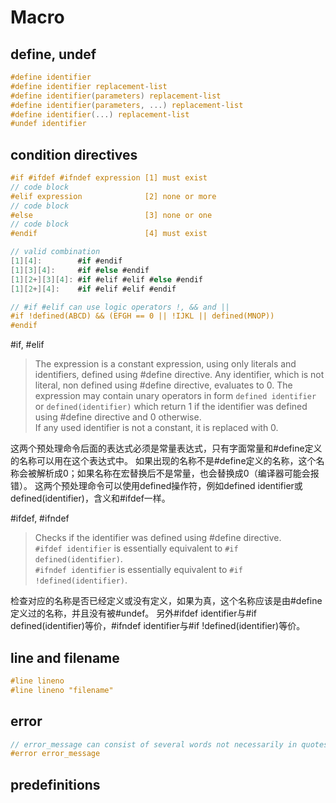 
# Macro

## define, undef

```c
#define identifier 
#define identifier replacement-list
#define identifier(parameters) replacement-list
#define identifier(parameters, ...) replacement-list
#define identifier(...) replacement-list
#undef identifier
```

## condition directives
```c
#if #ifdef #ifndef expression [1] must exist
// code block
#elif expression              [2] none or more
// code block
#else                         [3] none or one
// code block
#endif                        [4] must exist

// valid combination
[1][4]:        #if #endif
[1][3][4]:     #if #else #endif
[1][2+][3][4]: #if #elif #elif #else #endif
[1][2+][4]:    #if #elif #elif #endif

// #if #elif can use logic operators !, && and ||
#if !defined(ABCD) && (EFGH == 0 || !IJKL || defined(MNOP))
#endif
```

\#if, #elif

> The expression is a constant expression, using only literals and identifiers, defined using #define directive. 
  Any identifier, which is not literal, non defined using #define directive, evaluates to 0.
> The expression may contain unary operators in form `defined identifier` or `defined(identifier)` which return 1 
  if the identifier was defined using #define directive and 0 otherwise.  
  If any used identifier is not a constant, it is replaced with 0.

这两个预处理命令后面的表达式必须是常量表达式，只有字面常量和#define定义的名称可以用在这个表达式中。
如果出现的名称不是#define定义的名称，这个名称会被解析成0；如果名称在宏替换后不是常量，也会替换成0（编译器可能会报错）。
这两个预处理命令可以使用defined操作符，例如defined identifier或defined(identifier)，含义和#ifdef一样。

\#ifdef, #ifndef

> Checks if the identifier was defined using #define directive.  
> `#ifdef identifier` is essentially equivalent to `#if defined(identifier)`.  
> `#ifndef identifier` is essentially equivalent to `#if !defined(identifier)`.  

检查对应的名称是否已经定义或没有定义，如果为真，这个名称应该是由#define定义过的名称，并且没有被#undef。
另外#ifdef identifier与#if defined(identifier)等价，#ifndef identifier与#if !defined(identifier)等价。

## line and filename
```c
#line lineno
#line lineno "filename"
```

## error
```c
// error_message can consist of several words not necessarily in quotes
#error error_message 
```

## predefinitions
```c

```

